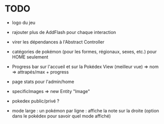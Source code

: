 # TODO
- logo du jeu

- rajouter plus de AddFlash pour chaque interaction

- virer les dépendances à l'Abstract Controller

- catégories de pokémon (pour les formes, régionaux, sexes, etc.) pour HOME seulement

- Progress bar sur l'accueil et sur la Pokédex View (meilleur vue)
  => nom
  => attrapés/max + progress

- page stats pour l'admin/home

- specificImages => new Entity "Image"

- pokedex public/privé ?

- mode large : un pokémon par ligne : affiche la note sur la droite (option dans le pokédex pour savoir quel mode affiché)